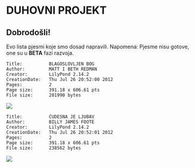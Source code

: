 # DUHOVNI PROJEKT

## Dobrodošli!
Evo lista pjesmi koje smo dosad napravili. Napomena: Pjesme nisu gotove, one su u **BETA** fazi razvoja.

    Title:          BLAGOSLOVLJEN BOG
    Author:         MATT I BETH REDMAN
    Creator:        LilyPond 2.14.2
    CreationDate:   Thu Jul 26 20:52:00 2012
    Pages:          2
    Page size:      391.18 x 606.61 pts
    File size:      281990 bytes
![](https://raw.github.com/schef/duhovni-projekt/master/radno/PNG/blagoslovljen_bog_grand.png)

    Title:          ČUDESNA JE LJUBAV
    Author:         BILLY JAMES FOOTE
    Creator:        LilyPond 2.14.2
    CreationDate:   Thu Jul 26 20:52:01 2012
    Pages:          2
    Page size:      391.18 x 606.61 pts
    File size:      238562 bytes
![](https://raw.github.com/schef/duhovni-projekt/master/radno/PNG/cudesna_je_ljubav_grand.png)
